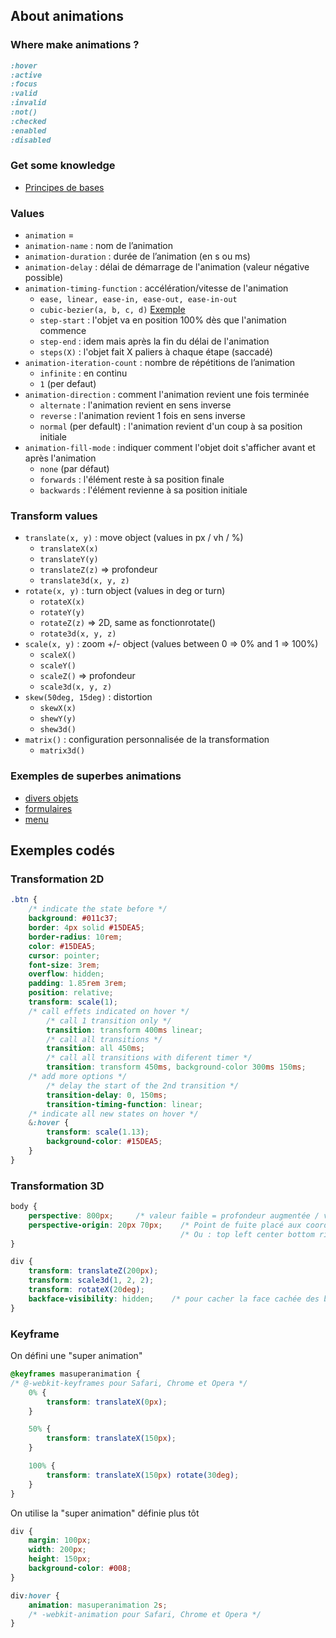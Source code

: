 ## About animations
### Where make animations ?
```css
:hover
:active
:focus
:valid
:invalid
:not()
:checked
:enabled
:disabled
```
### Get some knowledge
- [Principes de bases](https://openclassrooms.com/en/courses/5625816-create-modern-css-animations/5794716-apply-the-12-principles-of-animation-to-the-web)

### Values
- ```animation``` = 
- ```animation-name``` : nom de l’animation
- ```animation-duration``` : durée de l’animation (en s ou ms)
- ```animation-delay``` : délai de démarrage de l'animation (valeur négative possible)
- ```animation-timing-function``` : accélération/vitesse de l'animation
  - ```ease, linear, ease-in, ease-out, ease-in-out```
  - ```cubic-bezier(a, b, c, d)``` [Exemple](https://cubic-bezier.com/#.17,.67,.83,.67)
  - ```step-start``` : l'objet va en position 100% dès que l'animation commence
  - ```step-end``` : idem mais après la fin du délai de l'animation
  - ```steps(X)``` : l'objet fait X paliers à chaque étape (saccadé)
- ```animation-iteration-count``` : nombre de répétitions de l’animation
  - ```infinite``` : en continu
  - ```1``` (per defaut)
- ```animation-direction``` : comment l'animation revient une fois terminée
  - ```alternate``` : l'animation revient en sens inverse
  - ```reverse``` : l'animation revient 1 fois en sens inverse
  - ```normal``` (per default) : l'animation revient d'un coup à sa position initiale
- ```animation-fill-mode``` : indiquer comment l'objet doit s'afficher avant et après l'animation
  - ```none``` (par défaut)
  - ```forwards``` : l'élément reste à sa position finale
  - ```backwards``` : l'élément revienne à sa position initiale

### Transform values
- ```translate(x, y)``` : move object (values in px / vh / %)
    - ```translateX(x)```
    - ```translateY(y)```
    - ```translateZ(z)``` => profondeur
    - ```translate3d(x, y, z)```
- ```rotate(x, y)``` : turn object (values in deg or turn)
    - ```rotateX(x)```
    - ```rotateY(y)```
    - ```rotateZ(z)``` => 2D, same as fonctionrotate()
    - ```rotate3d(x, y, z)```
- ```scale(x, y)``` : zoom +/- object (values between 0 => 0% and 1 => 100%)
    - ```scaleX()```
    - ```scaleY()```
    - ```scaleZ()``` => profondeur
    - ```scale3d(x, y, z)```
- ```skew(50deg, 15deg)``` : distortion
    - ```skewX(x)```
    - ```shewY(y)```
    - ```shew3d()```
- ```matrix()``` : configuration personnalisée de la transformation
    - ```matrix3d()```

### Exemples de superbes animations
- [divers objets](https://openclassrooms.com/en/courses/5625816-create-modern-css-animations/5792421-use-pseudo-selectors-to-trigger-css-transitions)
- [formulaires](https://openclassrooms.com/en/courses/5625816-create-modern-css-animations/6155531-manipulate-and-reuse-css-animations)
- [menu](https://openclassrooms.com/en/courses/5625816-create-modern-css-animations/6155536-refine-your-animations-with-chromes-animation-tool)

## Exemples codés
### Transformation 2D
```css
.btn {
    /* indicate the state before */
    background: #011c37;
    border: 4px solid #15DEA5;
    border-radius: 10rem;
    color: #15DEA5;
    cursor: pointer;
    font-size: 3rem;
    overflow: hidden;
    padding: 1.85rem 3rem;
    position: relative;
    transform: scale(1);
    /* call effets indicated on hover */
        /* call 1 transition only */
        transition: transform 400ms linear;
        /* call all transitions */
        transition: all 450ms;
        /* call all transitions with diferent timer */
        transition: transform 450ms, background-color 300ms 150ms;
    /* add more options */
        /* delay the start of the 2nd transition */
        transition-delay: 0, 150ms;
        transition-timing-function: linear;
    /* indicate all new states on hover */
    &:hover {
        transform: scale(1.13);
        background-color: #15DEA5;
    }
}
```

### Transformation 3D
```css
body {
    perspective: 800px;     /* valeur faible = profondeur augmentée / valeur élevée = profondeur diminuée */
    perspective-origin: 20px 70px;    /* Point de fuite placé aux coordonnées (20 x, 70 y)
                                      /* Ou : top left center bottom right */
}

div {
    transform: translateZ(200px);
    transform: scale3d(1, 2, 2);
    transform: rotateX(20deg);
    backface-visibility: hidden;    /* pour cacher la face cachée des blocs (non cachée par défaut) */
}
```

### Keyframe
On défini une "super animation"
```css
@keyframes masuperanimation {
/* @-webkit-keyframes pour Safari, Chrome et Opera */
    0% {
        transform: translateX(0px);
    }

    50% {
        transform: translateX(150px);
    }

    100% {
        transform: translateX(150px) rotate(30deg);
    }
}
```

On utilise la "super animation" définie plus tôt
```css
div {
    margin: 100px;
    width: 200px;
    height: 150px;
    background-color: #008;
}

div:hover {
    animation: masuperanimation 2s;
    /* -webkit-animation pour Safari, Chrome et Opera */
}
```
